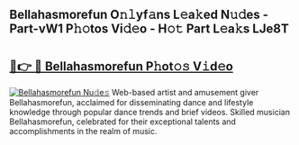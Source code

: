## Bellahasmorefun O𝚗𝚕yf𝚊ns L𝚎a𝚔ed N𝚞𝚍es - Part-vW1 P𝚑𝚘tos Vi𝚍𝚎o - H𝚘𝚝 Part L𝚎a𝚔s LJe8T

# <h2><a href="http://kf0kl0d.oniu.top/?m=Bellahasmorefun">🔗👉 🔴 Bellahasmorefun P𝚑ot𝚘𝚜 V𝚒d𝚎o</a></h2>

[![Bellahasmorefun Nu𝚍e𝚜](https://i.imgur.com/0qMVB7G.gif)](http://kf0kl0d.oniu.top/?m=Bellahasmorefun)
Web-based artist and amusement giver Bellahasmorefun, acclaimed for disseminating dance and lifestyle knowledge through popular dance trends and brief videos. Skilled musician Bellahasmorefun, celebrated for their exceptional talents and accomplishments in the realm of music.  
